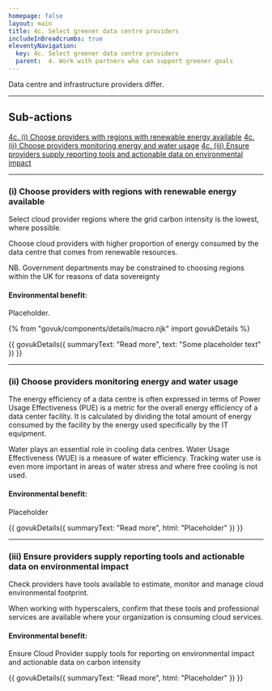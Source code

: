 ```yaml
---
homepage: false
layout: main
title: 4c. Select greener data centre providers
includeInBreadcrumbs: true
eleventyNavigation:
  key: 4c. Select greener data centre providers
  parent:  4. Work with partners who can support greener goals
---
```

Data centre and infrastructure providers differ.

* * *

## Sub-actions

[4c. (i) Choose providers with regions with renewable energy available](#(i)-choose-providers-with-regions-with-renewable-energy-available)
[4c. (ii) Choose providers monitoring energy and water usage](#(ii)-choose-providers-monitoring-energy-and-water-usage)
[4c. (iii) Ensure providers supply reporting tools and actionable data on environmental impact](#(iii)-ensure-providers-supply-reporting-tools-and-actionable-data-on-environmental-impact)

* * *

###  (i) Choose providers with regions with renewable energy available

Select cloud provider regions where the grid carbon intensity is the lowest, where possible.

Choose cloud providers with higher proportion of energy consumed by the data centre that comes from renewable resources.

NB. Government departments may be constrained to choosing regions within the UK for reasons of data sovereignty
 

#### Environmental benefit: 
Placeholder.

{% from "govuk/components/details/macro.njk" import govukDetails %}

{{ govukDetails({
  summaryText: "Read more",
  text: "Some placeholder text"
}) }}
* * *

###  (ii) Choose providers monitoring energy and water usage

The energy efficiency of a data centre is often expressed in terms of Power Usage Effectiveness (PUE) is a metric for the overall energy efficiency of a data center facility. It is calculated by dividing the total amount of energy consumed by the facility by the energy used specifically by the IT equipment.

Water plays an essential role in cooling data centres. Water Usage Effectiveness (WUE) is a measure of water efficiency. Tracking water use is even more important in areas of water stress and where free cooling is not used.

#### Environmental benefit: 
Placeholder

{{ govukDetails({
  summaryText: "Read more",
  html: "Placeholder"
}) }}

* * *

###  (iii) Ensure providers supply reporting tools and actionable data on environmental impact

Check providers have tools available to estimate, monitor and manage cloud environmental footprint. 

When working with hyperscalers, confirm that these tools and professional services are available where your organization is consuming cloud services.

#### Environmental benefit: 
Ensure Cloud Provider supply tools for reporting on environmental impact and actionable data on carbon intensity

{{ govukDetails({
  summaryText: "Read more",
  html: "Placeholder"
}) }}
